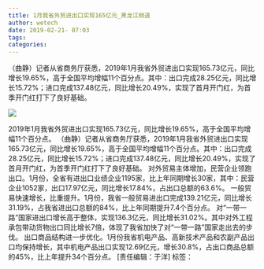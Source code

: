 ```yaml
---
title: 1月我省外贸进出口实现165亿元_黑龙江频道
author: wetech
date: 2019-02-21- 07:03
tags: 
categories: 
---
```

（曲静）记者从省商务厅获悉，2019年1月我省外贸进出口实现165.73亿元，同比增长19.65%，高于全国平均增幅11个百分点。其中：出口完成28.25亿元，同比增长15.72%；进口完成137.48亿元，同比增长20.49%，实现了首月开门红，为首季开门红打下了良好基础。
<!-- more -->
                
<img align="center" border="0" src="http://p2.ifengimg.com/a/2016/0810/204c433878d5cf9size1_w16_h16.png" />
                
            
2019年1月我省外贸进出口实现165.73亿元，同比增长19.65%，高于全国平均增幅11个百分点。
（曲静）记者从省商务厅获悉，2019年1月我省外贸进出口实现165.73亿元，同比增长19.65%，高于全国平均增幅11个百分点。其中：出口完成28.25亿元，同比增长15.72%；进口完成137.48亿元，同比增长20.49%，实现了首月开门红，为首季开门红打下了良好基础。
对外贸易主体增加，民营企业领跑出口。1月份，全省有进出口业绩企业1195家，比上年同期增长30家，其中：民营企业1052家，出口17.97亿元，同比增长17.84%，占出口总额的63.6%。
一般贸易快速增长，比重提升。1月份，我省一般贸易进出口完成139.21亿元，同比增长31.19%，占我省进出口总额的84%，比上年同期提升7.4个百分点。
对“一带一路”国家进出口增长高于整体，实现136.3亿元，同比增长31.02%。其中对外工程承包带动货物出口同比增长7倍，体现了我省加快了对“一带一路”国家走出去的步伐。
出口商品结构进一步优化。1月份我省机电产品、高新技术产品和农副产品出口均保持增长，其中机电产品出口实现12.69亿元，增长30.8%，占出口商品总额的45%，比上年提升34个百分点。
[责任编辑：于洋]
标签：
 
 
 
             
